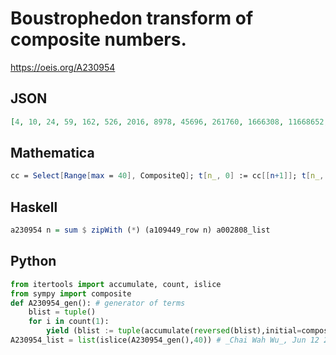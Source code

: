# Boustrophedon transform of composite numbers\.
https://oeis.org/A230954
## JSON
```JSON
[4, 10, 24, 59, 162, 526, 2016, 8978, 45696, 261760, 1666308, 11668652, 89141580, 737740174, 6575238599, 62788901290, 639562492327, 6921688171153, 79316703841369, 959397056891093, 12215422719238138, 163308172248420391, 2287234651735371577]
```
## Mathematica
```Mathematica
cc = Select[Range[max = 40], CompositeQ]; t[n_, 0] := cc[[n+1]]; t[n_, k_] := t[n, k] = t[n, k-1] + t[n-1, n-k]; a[n_] := t[n, n]; Array[a, cc // Length, 0] (* _Jean-François Alcover_, Feb 12 2016 *)
```
## Haskell
```Haskell
a230954 n = sum $ zipWith (*) (a109449_row n) a002808_list
```
## Python
```Python
from itertools import accumulate, count, islice
from sympy import composite
def A230954_gen(): # generator of terms
    blist = tuple()
    for i in count(1):
        yield (blist := tuple(accumulate(reversed(blist),initial=composite(i))))[-1]
A230954_list = list(islice(A230954_gen(),40)) # _Chai Wah Wu_, Jun 12 2022
```
